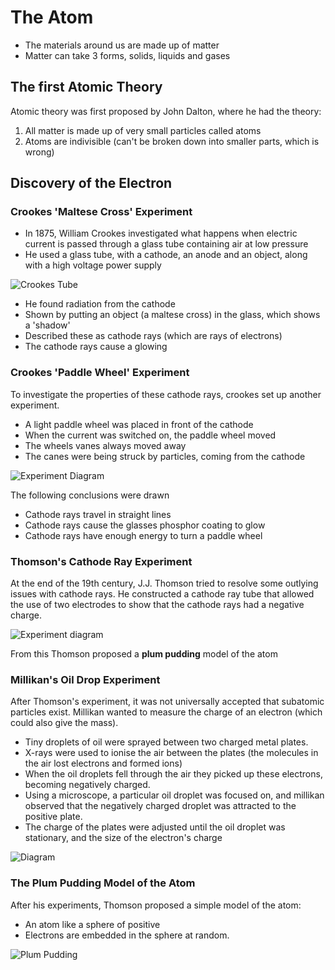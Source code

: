 # The Atom

- The materials around us are made up of matter
- Matter can take 3 forms, solids, liquids and gases

## The first Atomic Theory

Atomic theory was first proposed by John Dalton, where he had the theory:

1. All matter is made up of very small particles called atoms
2. Atoms are indivisible (can't be broken down into smaller parts, which is wrong)

## Discovery of the Electron

### Crookes 'Maltese Cross' Experiment

- In 1875, William Crookes investigated what happens when electric current is passed through a glass tube containing air at low pressure
- He used a glass tube, with a cathode, an anode and an object, along with a high voltage power supply

![Crookes Tube](https://upload.wikimedia.org/wikipedia/commons/b/bf/Crookes_tube_two_views.jpg)

- He found radiation from the cathode
- Shown by putting an object (a maltese cross) in the glass, which shows a 'shadow'
- Described these as cathode rays (which are rays of electrons)
- The cathode rays cause a glowing

### Crookes 'Paddle Wheel' Experiment

To investigate the properties of these cathode rays, crookes set up another experiment.

- A light paddle wheel was placed in front of the cathode
- When the current was switched on, the paddle wheel moved
- The wheels vanes always moved away
- The canes were being struck by particles, coming from the cathode

![Experiment Diagram](https://physicsmax.com/wp-content/uploads/2014/08/1603.jpg)

The following conclusions were drawn

- Cathode rays travel in straight lines
- Cathode rays cause the glasses phosphor coating to glow
- Cathode rays have enough energy to turn a paddle wheel

### Thomson's Cathode Ray Experiment

At the end of the 19th century, J.J. Thomson tried to resolve some outlying issues with cathode rays.
He constructed a cathode ray tube that allowed the use of two electrodes to show that the cathode rays had a negative charge.

![Experiment diagram](https://files.mtstatic.com/site_4334/30348/0?Expires=1535734765&Signature=XDAtCXm23H0ylxIWXV~6EWPODAq8qeMZLhejOum~h6B62fj6rSnOgnkQ0quNugcjyKYIk0XGHDDIBd~5Nw3J6yGdKnMepUeDXYqKBqf234mVog6vE8ttcAdWuIFF31hcm3fEJ8cvQOKt9eIBWunWwB2a1Z-N7YopW~ksMn6cfZE_&Key-Pair-Id=APKAJ5Y6AV4GI7A555NA)

From this Thomson proposed a **plum pudding** model of the atom

### Millikan's Oil Drop Experiment

After Thomson's experiment, it was not universally accepted that subatomic particles exist.
Millikan wanted to measure the charge of an electron (which could also give the mass).

- Tiny droplets of oil were sprayed between two charged metal plates.
- X-rays were used to ionise the air between the plates (the molecules in the air lost electrons and formed ions)
- When the oil droplets fell through the air they picked up these electrons, becoming negatively charged.
- Using a microscope, a particular oil droplet was focused on, and millikan observed that the negatively charged droplet was attracted to the positive plate.
- The charge of the plates were adjusted until the oil droplet was stationary, and the size of the electron's charge

![Diagram](https://lh6.googleusercontent.com/-4EWgjurl8WM/TXRsQZQ49UI/AAAAAAAAAco/bZfkBqaER3g/s1600/big+mod.JPG)

### The Plum Pudding Model of the Atom

After his experiments, Thomson proposed a simple model of the atom:

- An atom like a sphere of positive
- Electrons are embedded in the sphere at random.

![Plum Pudding](https://d2gne97vdumgn3.cloudfront.net/api/file/G513BNVbRkaYgB63CplV)
